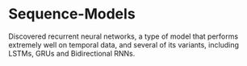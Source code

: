 # Sequence-Models
Discovered recurrent neural networks, a type of model that performs extremely well on temporal data, and several of its variants, including LSTMs, GRUs and Bidirectional RNNs.
